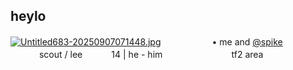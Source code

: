 ## heylo
[![Untitled683-20250907071448.jpg](https://i.postimg.cc/prBtp55t/Untitled683-20250907071448.jpg)](https://postimg.cc/XBXPPJg2)
 　⠀  　 　 　• me and [@spike](https://github.com/spik3whis3rs)
 　⠀  　 　　scout / lee
   　⠀  　14 | he - him
     　⠀  　 　　 　⠀ tf2 area
